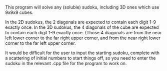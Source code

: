 This program will solve any (soluble) sudoku, including 3D ones which use 9x9x9 cubes.

In the 2D sudokus, the 2 diagonals are expected to contain each digit 1-9 exactly once.
In the 3D sudokus, the 4 diagonals of the cube are expected to contain each digit 1-9 exactly once. (Those 4 diagonals are from the near left lower corner to the far right upper corner,
and from the near right lower corner to the far left upper corner.

It would be difficult for the user to input the starting sudoku, complete with a scattering of initial numbers to start things off, so you need to enter the sudoku in the relevant .cpp file
for the program to work on.
